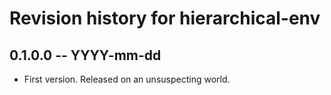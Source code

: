 # Revision history for hierarchical-env

## 0.1.0.0 -- YYYY-mm-dd

* First version. Released on an unsuspecting world.
